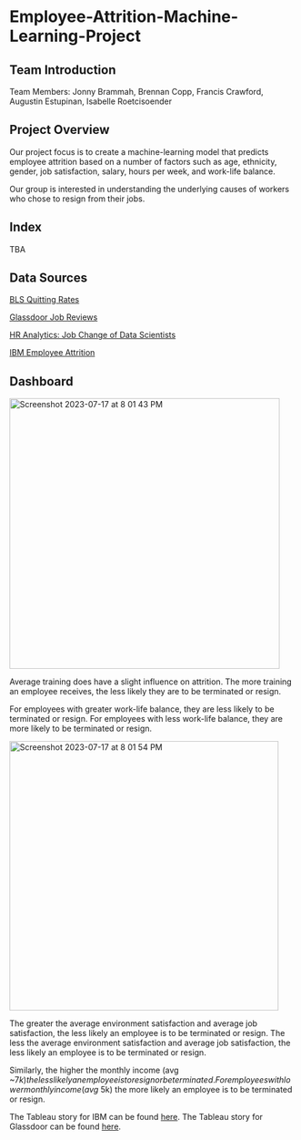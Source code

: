 # Employee-Attrition-Machine-Learning-Project

## Team Introduction 
Team Members: Jonny Brammah, Brennan Copp, Francis Crawford, Augustin Estupinan, Isabelle Roetcisoender 

## Project Overview 
Our project focus is to create a machine-learning model that predicts employee attrition based on a number of factors such as age, ethnicity, gender, job satisfaction, salary, hours per week, and work-life balance. 

Our group is interested in understanding the underlying causes of workers who chose to resign from their jobs. 

## Index 
TBA

## Data Sources
[BLS Quitting Rates](https://beta.bls.gov/dataQuery/find?q=quit+data&q=quit)

[Glassdoor Job Reviews](https://www.kaggle.com/datasets/davidgauthier/glassdoor-job-reviews)

[HR Analytics: Job Change of Data Scientists](https://www.kaggle.com/datasets/arashnic/hr-analytics-job-change-of-data-scientists)

[IBM Employee Attrition](https://www.kaggle.com/datasets/pavansubhasht/ibm-hr-analytics-attrition-dataset)

## Dashboard 
<img width="475" alt="Screenshot 2023-07-17 at 8 01 43 PM" src="https://github.com/jonnybrammah/Employee-Attrition-Machine-Learning-Project-/assets/121996386/9968ac3e-d2b9-480b-b6b8-1e243a559b2a">

Average training does have a slight influence on attrition. 
The more training an employee receives, the less likely they are to be terminated or resign. 

For employees with greater work-life balance, they are less likely to be terminated or resign. 
For employees with less work-life balance, they are more likely to be terminated or resign.

<img width="473" alt="Screenshot 2023-07-17 at 8 01 54 PM" src="https://github.com/jonnybrammah/Employee-Attrition-Machine-Learning-Project-/assets/121996386/0b0ab087-5fca-4629-bc63-298c81296037">

The greater the average environment satisfaction and average job satisfaction, the less likely an employee is to be terminated or resign. 
The less the average environment satisfaction and average job satisfaction, the less likely an employee is to be terminated or resign. 

Similarly, the higher the monthly income (avg ~$7k) the less likely an employee is to resign or be terminated. 
For employees with lower monthly income (avg ~$5k) the more likely an employee is to be terminated or resign.


The Tableau story for IBM can be found [here](https://public.tableau.com/app/profile/isabelle.roetcisoender/viz/EmployeeAttrition_16896487450400/Story1?publish=yes).
The Tableau story for Glassdoor can be found [here](https://public.tableau.com/shared/WC83GR4M6?:display_count=n&:origin=viz_share_link). 


